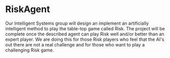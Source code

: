 # RiskAgent
Our Intelligent Systems group will design an implement an artificially intelligent method to play the table-top game called Risk. The project will be complete once the described agent can play Risk well and/or better than an expert player. We are doing this for those Risk players who feel that the AI's out there are not a real challenge and for those who want to play a challenging Risk game.
